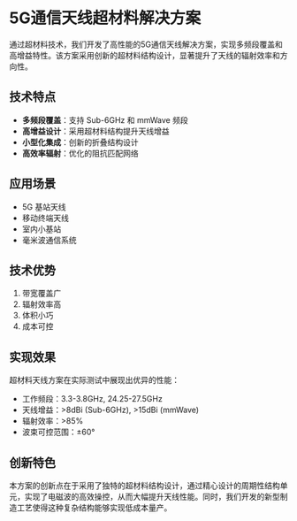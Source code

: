 # 5G通信天线超材料解决方案

通过超材料技术，我们开发了高性能的5G通信天线解决方案，实现多频段覆盖和高增益特性。该方案采用创新的超材料结构设计，显著提升了天线的辐射效率和方向性。

## 技术特点

- **多频段覆盖**：支持 Sub-6GHz 和 mmWave 频段
- **高增益设计**：采用超材料结构提升天线增益
- **小型化集成**：创新的折叠结构设计
- **高效率辐射**：优化的阻抗匹配网络

## 应用场景

- 5G 基站天线
- 移动终端天线
- 室内小基站
- 毫米波通信系统

## 技术优势

1. 带宽覆盖广
2. 辐射效率高
3. 体积小巧
4. 成本可控

## 实现效果

超材料天线方案在实际测试中展现出优异的性能：

- 工作频段：3.3-3.8GHz, 24.25-27.5GHz
- 天线增益：>8dBi (Sub-6GHz), >15dBi (mmWave)
- 辐射效率：>85%
- 波束可控范围：±60°

## 创新特色

本方案的创新点在于采用了独特的超材料结构设计，通过精心设计的周期性结构单元，实现了电磁波的高效操控，从而大幅提升天线性能。同时，我们开发的新型制造工艺使得这种复杂结构能够实现低成本量产。 